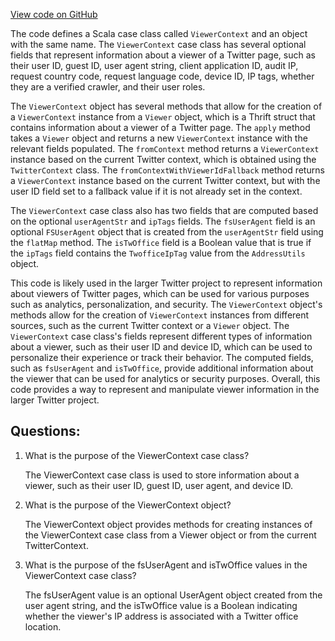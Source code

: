 [View code on GitHub](https://github.com/misbahsy/the-algorithm/visibilitylib/src/main/scala/com/twitter/visibility/models/ViewerContext.scala)

The code defines a Scala case class called `ViewerContext` and an object with the same name. The `ViewerContext` case class has several optional fields that represent information about a viewer of a Twitter page, such as their user ID, guest ID, user agent string, client application ID, audit IP, request country code, request language code, device ID, IP tags, whether they are a verified crawler, and their user roles. 

The `ViewerContext` object has several methods that allow for the creation of a `ViewerContext` instance from a `Viewer` object, which is a Thrift struct that contains information about a viewer of a Twitter page. The `apply` method takes a `Viewer` object and returns a new `ViewerContext` instance with the relevant fields populated. The `fromContext` method returns a `ViewerContext` instance based on the current Twitter context, which is obtained using the `TwitterContext` class. The `fromContextWithViewerIdFallback` method returns a `ViewerContext` instance based on the current Twitter context, but with the user ID field set to a fallback value if it is not already set in the context.

The `ViewerContext` case class also has two fields that are computed based on the optional `userAgentStr` and `ipTags` fields. The `fsUserAgent` field is an optional `FSUserAgent` object that is created from the `userAgentStr` field using the `flatMap` method. The `isTwOffice` field is a Boolean value that is true if the `ipTags` field contains the `TwofficeIpTag` value from the `AddressUtils` object.

This code is likely used in the larger Twitter project to represent information about viewers of Twitter pages, which can be used for various purposes such as analytics, personalization, and security. The `ViewerContext` object's methods allow for the creation of `ViewerContext` instances from different sources, such as the current Twitter context or a `Viewer` object. The `ViewerContext` case class's fields represent different types of information about a viewer, such as their user ID and device ID, which can be used to personalize their experience or track their behavior. The computed fields, such as `fsUserAgent` and `isTwOffice`, provide additional information about the viewer that can be used for analytics or security purposes. Overall, this code provides a way to represent and manipulate viewer information in the larger Twitter project.
## Questions: 
 1. What is the purpose of the ViewerContext case class?
    
    The ViewerContext case class is used to store information about a viewer, such as their user ID, guest ID, user agent, and device ID.

2. What is the purpose of the ViewerContext object?
    
    The ViewerContext object provides methods for creating instances of the ViewerContext case class from a Viewer object or from the current TwitterContext.

3. What is the purpose of the fsUserAgent and isTwOffice values in the ViewerContext case class?
    
    The fsUserAgent value is an optional UserAgent object created from the user agent string, and the isTwOffice value is a Boolean indicating whether the viewer's IP address is associated with a Twitter office location.